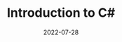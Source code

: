 ---
title: Introduction to C#
date: "2022-07-28"
link: http://0xa.at/talk/introduction-to-csharp
image: https://source.unsplash.com/random/500x100
---